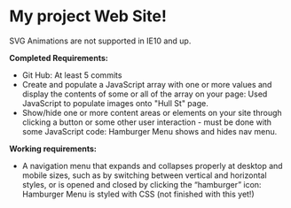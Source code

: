 <h1>My project Web Site!</h1>

SVG Animations are not supported in IE10 and up.


**Completed Requirements:**
* Git Hub: At least 5 commits
* Create and populate a JavaScript array with one or more values and display the contents of some or all of the array on your page: Used JavaScript to populate images onto "Hull St" page.
* Show/hide one or more content areas or elements on your site through clicking a button or some other user interaction - must be done with some JavaScript code: Hamburger Menu shows and hides nav menu.


**Working requirements:**
* A navigation menu that expands and collapses properly at desktop and mobile sizes, such as by switching between vertical and horizontal styles, or is opened and closed by clicking the “hamburger” icon: Hamburger Menu is styled with CSS (not finished with this yet!)


